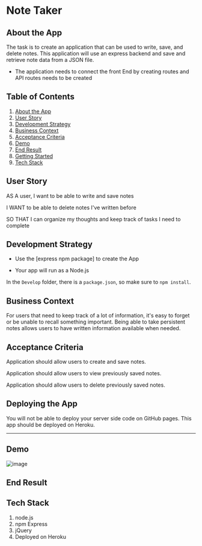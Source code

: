 # Note Taker

## About the App

The task is to create an application that can be used to write, save, and delete notes. This application will use an express backend and save and retrieve note data from a JSON file.

* The application needs to connect the front End by creating routes and API routes needs to be created

## Table of Contents

1. [About the App](#about-the-app)
1. [User Story](#user-story)
1. [Development Strategy](#development-strategy)
1. [Business Context](#business-context)
1. [Acceptance Criteria](#acceptance-criteria)
1. [Demo](#demo)
1. [End Result](#end-result)
1. [Getting Started](#getting-started) 
1. [Tech Stack](#tech-stack)


## User Story

AS A user, I want to be able to write and save notes

I WANT to be able to delete notes I've written before

SO THAT I can organize my thoughts and keep track of tasks I need to complete

## Development Strategy

* Use the [express npm package] to create the App

* Your app will run as a Node.js 

In the `Develop` folder, there is a `package.json`, so make sure to `npm install`.

## Business Context

For users that need to keep track of a lot of information, it's easy to forget or be unable to recall something important. Being able to take persistent notes allows users to have written information available when needed.

## Acceptance Criteria

Application should allow users to create and save notes.

Application should allow users to view previously saved notes.

Application should allow users to delete previously saved notes.

## Deploying the App

You will not be able to deploy your server side code on GitHub pages. This app should be deployed on Heroku. 

- - -

## Demo
![image](https://user-images.githubusercontent.com/66760710/92725716-8730da80-f33a-11ea-94a9-d476fd20741e.png)

## End Result

## Tech Stack

1. node.js
2. npm Express
3. jQuery
4. Deployed on Heroku


